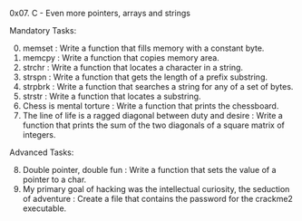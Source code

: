 0x07. C - Even more pointers, arrays and strings

Mandatory Tasks:

0. memset : Write a function that fills memory with a constant byte.
1. memcpy : Write a function that copies memory area.
2. strchr : Write a function that locates a character in a string.
3. strspn : Write a function that gets the length of a prefix substring.
4. strpbrk : Write a function that searches a string for any of a set of bytes.
5. strstr : Write a function that locates a substring.
6. Chess is mental torture : Write a function that prints the chessboard.
7. The line of life is a ragged diagonal between duty and desire : Write a function that prints the sum of the two diagonals of a square matrix of integers.

Advanced Tasks:

8. Double pointer, double fun : Write a function that sets the value of a pointer to a char.
9. My primary goal of hacking was the intellectual curiosity, the seduction of adventure : Create a file that contains the password for the crackme2 executable.
